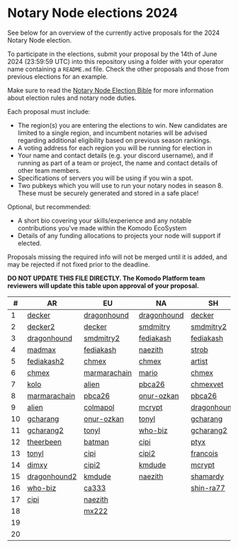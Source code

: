 # Notary Node elections 2024

See below for an overview of the currently active proposals for the 2024 Notary Node election.

To participate in the elections, submit your proposal by the 14th of June 2024 (23:59:59 UTC) into this repository using a folder with your operator name containing a `README.md` file. Check the other proposals and those from previous elections for an example.

Make sure to read the [Notary Node Election Bible](https://github.com/KomodoPlatform/dPoW/blob/dev/doc/bible.md) for more information about election rules and notary node duties.

Each proposal must include:
- The region(s) you are entering the elections to win. New candidates are limited to a single region, and incumbent notaries will be advised regarding additional eligibility based on previous season rankings.
- A voting address for each region you will be running for election in
- Your name and contact details (e.g. your discord username), and if running as part of a team or project, the name and contact details of other team members. 
- Specifications of servers you will be using if you win a spot.
- Two pubkeys which you will use to run your notary nodes in season 8. These must be securely generated and stored in a safe place!

Optional, but recommended:
- A short bio covering your skills/experience and any notable contributions you've made within the Komodo EcoSystem
- Details of any funding allocations to projects your node will support if elected.

Proposals missing the required info will not be merged until it is added, and may be rejected if not fixed prior to the deadline.

**DO NOT UPDATE THIS FILE DIRECTLY. The Komodo Platform team reviewers will update this table upon approval of your proposal.**

| #  | AR                                                                         |  EU                                                                        | NA                                                                        | SH                                                                        |
| -- | ---------------------------------------------------------------------------|----------------------------------------------------------------------------|---------------------------------------------------------------------------| --------------------------------------------------------------------------|
| 1  | [decker](decker/README.md "RKrbBiMcmNDaBkYpSja4MbaKzizay6LisW")            | [dragonhound](dragonhound/README.md "RTj2SYWR7AM5fGN1RHSatpnmHSwyNsvz1p")  | [dragonhound](dragonhound/README.md "RKpigLeT5rgXy31yubpgWcJ91i1TZbZg5h") | [decker](decker/README.md "RWLtG5n97g5dJFvn9zhxU7QBvTmJ2BqKyw")           |
| 2  | [decker2](decker/README.md "RNNFGdQtFQUa4CEeEqxF524P9putjxtb7d")           | [decker](decker/README.md "RTNoubB1yEx6mG7eNzaZv6TQVUbowamKAv")            | [smdmitry](smdmitry/README.md "RSMDNAqCKFZKyVAbr1Bm3qh3mcB13E6rzU")       | [smdmitry2](smdmitry/README.md "RSMDSHtX6f26fsi9dPY4WdCoF9zJygYLoE")      |
| 3  | [dragonhound](dragonhound/README.md "RT3PBi6wBLvUySxtykehejsVTLKgCEwbzu")  | [smdmitry2](smdmitry/README.md "RSMDNNEUvCRii6ebwJJRt2D1zucW4Sf5M9")       | [fediakash](fediakash/README.md "RLr5mRgJhm5C55Cbf6BLHwkRNXvWGYDMjD")     | [fediakash](fediakash/README.md "RT4YEVxV1ZibzjqeNP3dpW35vV3RXyXMAK")     |
| 4  | [madmax](madmax/README.md "RWVxF9QknWNonxKufWgH3QfppgoaZe5MYq")            | [fediakash](fediakash/README.md "RJvm1a6SoGfjS6WDobLTPJEjHrAFHv7md1")      | [naezith](naezith/README.md "R9oDLb6DmyseLjoasJnwyDSQUJSSiVSaHR")         | [strob](strob/README.md "RStrobSH68ke1eFmxNehVuJczTEpFX3C4f")             |
| 5  | [fediakash2](fediakash/README.md "RNXjviuNGLia5PAK7pesT8ENVdXtXqMGUH")     | [chmex](chmex/README.md "RTVKa9Dqa1bfzLDCSUo5zmfHFZBZyr3ftW")              | [chmex](chmex/README.md "RMKfy7zjSvvKgC7tQReYrRSFfEFFGkZkFc")             | [artist](artist/README.md "RRQHGqgKivuwvWgeWAvTnGg5VJr1aWNRx5")           |
| 6  | [chmex](chmex/README.md "RDLQrPQPDK3W3L6EdGGXstyNNYFT8fVLqH")              | [marmarachain](marmarachain/README.md "RYa7pC7dNLejeu5q2Kst7Mef1VBTEoqiMD")| [mario](mario/README.md "RRtcwQxK3VodVxnEikFsq8VEMZHS4pNK1u")             | [chmex](chmex/README.md "RQxfyScivdSERChE2vYT9oFA7dWQzzPR4K")             |
| 7  | [kolo](kolo/README.md "RKCXF7EYaAJHmiyDKmubhQ88dYc7CbTZxx")                | [alien](alien/README.md "REgjTtTYS8PRBnAUBUDLYXZDLbf4L5EdzX")              | [pbca26](pbca26/README.md "REW3bSxqRxnezXLKoW1X8EfrzWgzxEMRgF")           | [chmexvet](chmex/README.md "RYJV8pCtv4wtsvwFhLm1tn7hW3KDv9gcjR")          |
| 8  | [marmarachain](marmarachain/README.md "RPZYurYawfnRLdsLqHzf79KJuNicTJVVfV")| [pbca26](pbca26/README.md "RFzsR6zF1QUixxJqz7fjpVgRpeVa4AhGSB")            | [onur-ozkan](onur-ozkan/README.md "RSP8FSK2fcgmRjEhjRJg7nJ9uaxNwsmWBx")   | [pbca26](pbca26/README.md "RYKWAWuAcTgpP3TwgfXhjjedju2YXtmTYy")           |
| 9  | [alien](alien/README.md "RAa3D9aEbseHuZYrQYpHQk3ATHQouh1x9N")              | [colmapol](colmapol/README.md "RRWV31MTaEnddDjSzonSLMXVSqEWkPBHX1")        | [mcrypt](mcrypt/README.md "RKPfsdqTYXLPpW2XXbx5kExoT7JUs2pijG")           | [dragonhound](dragonhound/README.md "RJMeGKJtG58zJyfRyRk5uzEqoQENdiBHhn") |
| 10 | [gcharang](gcharang/README.md "RUbzhiGcGNeY2Nffi3NfH4pfjcjmhRcAiv")        | [onur-ozkan](onur-ozkan/README.md "R9Pyw4ZHRJsvLe62azkj2ie7wXqRUHLfeL")    | [tonyl](tonyl/README.md "RGwD7zbY5sbpnpbShwY61vCPWPV4vs6cuE")             | [gcharang](gcharang/README.md "RTWgfK47pbhyHWcqEMQUyEK6dtf7VpBYYB")       |
| 11 | [gcharang2](gcharang/README.md "RGcGrmjSAxVYpE4ud3hBmGwDUMKnSofttf")       | [tonyl](tonyl/README.md "RQsKCs2pRLe1j1evDK32tAHdR1mcMHg3o6")              | [who-biz](who-biz/README.md "RAuRSFQi7UhGLda1wCgTes7TyK55BC9yn9")         | [gcharang2](gcharang/README.md "RGcGUdBQnwXhicMFNRr6Cmdpv4t7z8YK9F")      |
| 12 | [theerbeen](theerbeen/README.md "RXbwWvgd3RoMVmxwvHqBMDPTt33CxN6nzP")      | [batman](batman/README.md "RGocYAr1f8ygMPA6gz2SxhfNkTjK2PWmNq")            | [cipi](cipi/README.md "RGayMoe7ptHwmAfVcDsZPnrxM4EsW1REMy")               | [ptyx](ptyx/README.md "RJ99jW6q1HS6Hb81SVN6QreryCb16ETo42")               |
| 13 | [tonyl](tonyl/README.md "REtjHDh1fTBpovuo33eX7Nv8WymtEwfpGi")              | [cipi](cipi/README.md "RTMSZ28BvFvy9eGE8FTSstX1APXMXimXdN")                | [cipi2](cipi/README.md "RFh4mfseWmUBME1rXGHpnPQXPEiRjNMNDE")              | [francois](francois/README.md "RFCL229ZpA8rTZC6QBnHL5ztHULABwWDFV")       |
| 14 | [dimxy](dimxy/README.md "RJnyuKnkcUHgV35zny8eLyjWBqw8xeXL4v")              | [cipi2](cipi/README.md "RM4YM5gPfP3ooueQxSpyv5cL7hp6xpaBik")               | [kmdude](kmdude/README.md "RFTC4P2h2fDGY73MoUE8kcLWv5A2vsJd9u")           | [mcrypt](mcrypt/README.md "RT6ftBsPBPCwErGSti35hLJuzWLEyH3RK4")           |
| 15 | [dragonhound2](dragonhound/README.md "RNFXanBgn2pYmiQo1eyJCQQEgDLFPhMKA7") | [kmdude](kmdude/README.md "RQDjqo9W3b744cujYWyCwqiwZsLjDy5wZq")            | [naezith](naezith/README.md "R9oDLb6DmyseLjoasJnwyDSQUJSSiVSaHR")         | [shamardy](shamardy/README.md "RRqTDgBX3hhKh4JdYFzTcmxegA5n7GQeW7")       |
| 16 | [who-biz](who-biz/README.md "RV6MDNZ6t3zJWhvgyZTJfzMj55LBiMsmJM")          | [ca333](ca333/README.md "TBA")                                             |                                                                           | [shin-ra77](shin-ra77/README.md "R9hH4fEW9Xy8kxSQF7GQQKJ3SDy1Qy3auQ")     |
| 17 | [cipi](cipi/README.md "RE1NaK7Bp5Xy127nbFLmu4QVxPPnQkoe4h")                | [naezith](naezith/README.md "RGHcUzknR6JSUzdtxjMZWDEZ2v65air8MB")          |                                                                           |                                                                           |
| 18 |                                                                            | [mx222](mx222/README.md "RAGTPcaNh3DRmsckA1ugSJZdo64jXGn8jo")              |                                                                           |                                                                           |
| 19 |                                                                            |                                                                            |                                                                           |                                                                           |
| 20 |                                                                            |                                                                            |                                                                           |                                                                           |
